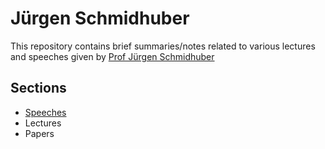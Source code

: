 # Jürgen Schmidhuber
This repository contains brief summaries/notes related to various lectures and speeches given by [Prof Jürgen Schmidhuber](http://people.idsia.ch/~juergen/)

## Sections

- [Speeches](jgnshdb/speeches)
- Lectures
- Papers
